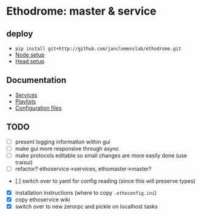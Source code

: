 # Ethodrome: master & service

## deploy
- `pip install git+http://github.com/janclemenslab/ethodrome.git`
- [Node setup](https://github.com/janclemenslab/ethoservice/wiki/Node-setup)
- [Head setup](https://github.com/janclemenslab/ethoservice/wiki/Head-setup)

## Documentation
- [Services](https://github.com/janclemenslab/ethoservice/wiki/Services)
- [Playlists](https://github.com/janclemenslab/ethoservice/wiki/Playlists)
- [Configuration files](https://github.com/janclemenslab/ethoconfig)

## TODO
- [ ] present logging information within gui
- [ ] make gui more responsive through async
- [ ] make protocols editable so small changes are more easily done (use traisui)
- [ ] refactor? ethoservice->services, ethomaster->master?
- [.] switch over to yaml for config reading (since this will preserve types)
- [x] installation instructions (where to copy `.ethoconfig.ini`)
- [x] copy ethoservice wiki
- [x] switch over to new zerorpc and pickle on localhost tasks
